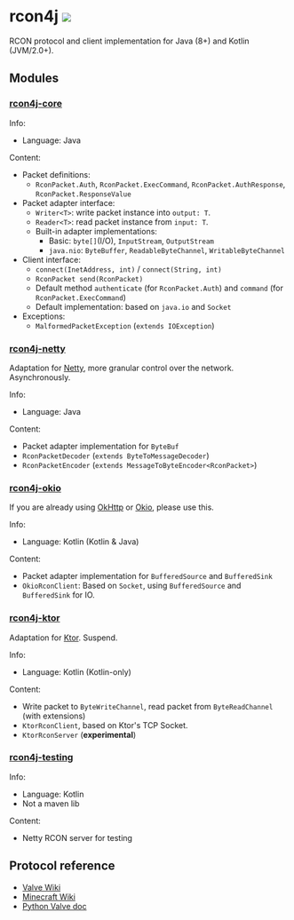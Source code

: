 # rcon4j [![](https://jitpack.io/v/MukjepScarlet/rcon4j.svg)](https://jitpack.io/#MukjepScarlet/rcon4j)

RCON protocol and client implementation for Java (8+) and Kotlin (JVM/2.0+).

## Modules

### [rcon4j-core](./rcon4j-core)

Info:
- Language: Java

Content:
- Packet definitions:
  - `RconPacket.Auth`, `RconPacket.ExecCommand`, `RconPacket.AuthResponse`, `RconPacket.ResponseValue`
- Packet adapter interface:
  - `Writer<T>`: write packet instance into `output: T`.
  - `Reader<T>`: read packet instance from `input: T`.
  - Built-in adapter implementations:
    - Basic: `byte[]`(I/O), `InputStream`, `OutputStream`
    - `java.nio`: `ByteBuffer`, `ReadableByteChannel`, `WritableByteChannel`
- Client interface:
  - `connect(InetAddress, int)` / `connect(String, int)`
  - `RconPacket send(RconPacket)`
  - Default method `authenticate` (for `RconPacket.Auth`) and `command` (for `RconPacket.ExecCommand`)
  - Default implementation: based on `java.io` and `Socket`
- Exceptions:
  - `MalformedPacketException` (`extends IOException`)

### [rcon4j-netty](./rcon4j-netty)

Adaptation for [Netty](https://github.com/netty/netty), more granular control over the network. Asynchronously.

Info:
- Language: Java

Content:
- Packet adapter implementation for `ByteBuf`
- `RconPacketDecoder` (`extends ByteToMessageDecoder`)
- `RconPacketEncoder` (`extends MessageToByteEncoder<RconPacket>`)

### [rcon4j-okio](./rcon4j-okio)

If you are already using [OkHttp](https://github.com/square/okhttp) or [Okio](https://github.com/square/okio), please use this.

Info:
- Language: Kotlin (Kotlin & Java)

Content:
- Packet adapter implementation for `BufferedSource` and `BufferedSink`
- `OkioRconClient`: Based on `Socket`, using `BufferedSource` and `BufferedSink` for IO.

### [rcon4j-ktor](./rcon4j-ktor)

Adaptation for [Ktor](https://github.com/ktorio/ktor). Suspend.

Info:
- Language: Kotlin (Kotlin-only)

Content:
- Write packet to `ByteWriteChannel`, read packet from `ByteReadChannel` (with extensions)
- `KtorRconClient`, based on Ktor's TCP Socket.
- `KtorRconServer` (**experimental**)

### [rcon4j-testing](./rcon4j-testing)

Info:
- Language: Kotlin
- Not a maven lib

Content:
- Netty RCON server for testing

## Protocol reference

- [Valve Wiki](https://developer.valvesoftware.com/wiki/Source_RCON_Protocol)
- [Minecraft Wiki](https://minecraft.wiki/w/RCON)
- [Python Valve doc](https://python-valve.readthedocs.io/en/latest/rcon.html)
